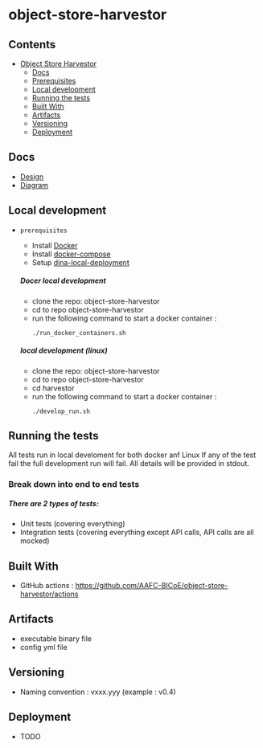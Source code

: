 # object-store-harvestor

## Contents

- [Object Store Harvestor](#object-store-harvestor)
  - [Docs](#docs)
  - [Prerequisites](#prerequisites)
  - [Local development](#local-development)
  - [Running the tests](#running-the-tests)
  - [Built With](#built-with)
  - [Artifacts](#artifacts)
  - [Versioning](#versioning)
  - [Deployment](#deployment)

## Docs
  - [Design](doc/design.md)
  - [Diagram](doc/design-diagram-v0.02.pdf)

## Local development
 - `prerequisites`
    - Install [Docker](https://docs.docker.com/get-docker/)
    - Install [docker-compose](https://docs.docker.com/compose/)
    - Setup [dina-local-deployment](https://github.com/AAFC-BICoE/dina-local-deployment)

    ##### Docer local development
    - clone the repo: object-store-harvestor
    - cd to repo object-store-harvestor
    - run the following command to start a docker container :
        ```
        ./run_docker_containers.sh
        ```
    ##### local development (linux)
    - clone the repo: object-store-harvestor
    - cd to repo object-store-harvestor
    - cd harvestor
    - run the following command to start a docker container :
        ```
        ./develop_run.sh
        ```
## Running the tests

All tests run in local develoment for both docker anf Linux
If any of the test fail the full development run will fail. All details will be provided in stdout.

### Break down into end to end tests
##### There are 2 types of tests:
 - Unit tests (covering everything)
 - Integration tests (covering everything except API calls, API calls are all mocked)

## Built With

 - GitHub actions : https://github.com/AAFC-BICoE/object-store-harvestor/actions

## Artifacts
 - executable binary file
 - config yml file

## Versioning
 - Naming convention : vxxx.yyy (example : v0.4)

## Deployment
* TODO

